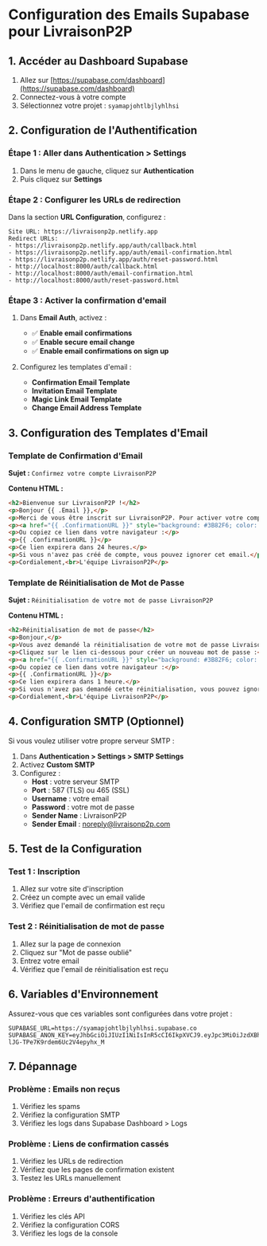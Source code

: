 # Configuration des Emails Supabase pour LivraisonP2P

## 1. Accéder au Dashboard Supabase

1. Allez sur [https://supabase.com/dashboard](https://supabase.com/dashboard)
2. Connectez-vous à votre compte
3. Sélectionnez votre projet : `syamapjohtlbjlyhlhsi`

## 2. Configuration de l'Authentification

### Étape 1 : Aller dans Authentication > Settings

1. Dans le menu de gauche, cliquez sur **Authentication**
2. Puis cliquez sur **Settings**

### Étape 2 : Configurer les URLs de redirection

Dans la section **URL Configuration**, configurez :

```
Site URL: https://livraisonp2p.netlify.app
Redirect URLs: 
- https://livraisonp2p.netlify.app/auth/callback.html
- https://livraisonp2p.netlify.app/auth/email-confirmation.html
- https://livraisonp2p.netlify.app/auth/reset-password.html
- http://localhost:8000/auth/callback.html
- http://localhost:8000/auth/email-confirmation.html
- http://localhost:8000/auth/reset-password.html
```

### Étape 3 : Activer la confirmation d'email

1. Dans **Email Auth**, activez :
   - ✅ **Enable email confirmations**
   - ✅ **Enable secure email change**
   - ✅ **Enable email confirmations on sign up**

2. Configurez les templates d'email :
   - **Confirmation Email Template**
   - **Invitation Email Template**
   - **Magic Link Email Template**
   - **Change Email Address Template**

## 3. Configuration des Templates d'Email

### Template de Confirmation d'Email

**Sujet :** `Confirmez votre compte LivraisonP2P`

**Contenu HTML :**
```html
<h2>Bienvenue sur LivraisonP2P !</h2>
<p>Bonjour {{ .Email }},</p>
<p>Merci de vous être inscrit sur LivraisonP2P. Pour activer votre compte, veuillez cliquer sur le lien ci-dessous :</p>
<p><a href="{{ .ConfirmationURL }}" style="background: #3B82F6; color: white; padding: 12px 24px; text-decoration: none; border-radius: 5px;">Confirmer mon compte</a></p>
<p>Ou copiez ce lien dans votre navigateur :</p>
<p>{{ .ConfirmationURL }}</p>
<p>Ce lien expirera dans 24 heures.</p>
<p>Si vous n'avez pas créé de compte, vous pouvez ignorer cet email.</p>
<p>Cordialement,<br>L'équipe LivraisonP2P</p>
```

### Template de Réinitialisation de Mot de Passe

**Sujet :** `Réinitialisation de votre mot de passe LivraisonP2P`

**Contenu HTML :**
```html
<h2>Réinitialisation de mot de passe</h2>
<p>Bonjour,</p>
<p>Vous avez demandé la réinitialisation de votre mot de passe LivraisonP2P.</p>
<p>Cliquez sur le lien ci-dessous pour créer un nouveau mot de passe :</p>
<p><a href="{{ .ConfirmationURL }}" style="background: #3B82F6; color: white; padding: 12px 24px; text-decoration: none; border-radius: 5px;">Réinitialiser mon mot de passe</a></p>
<p>Ou copiez ce lien dans votre navigateur :</p>
<p>{{ .ConfirmationURL }}</p>
<p>Ce lien expirera dans 1 heure.</p>
<p>Si vous n'avez pas demandé cette réinitialisation, vous pouvez ignorer cet email.</p>
<p>Cordialement,<br>L'équipe LivraisonP2P</p>
```

## 4. Configuration SMTP (Optionnel)

Si vous voulez utiliser votre propre serveur SMTP :

1. Dans **Authentication > Settings > SMTP Settings**
2. Activez **Custom SMTP**
3. Configurez :
   - **Host** : votre serveur SMTP
   - **Port** : 587 (TLS) ou 465 (SSL)
   - **Username** : votre email
   - **Password** : votre mot de passe
   - **Sender Name** : LivraisonP2P
   - **Sender Email** : noreply@livraisonp2p.com

## 5. Test de la Configuration

### Test 1 : Inscription
1. Allez sur votre site d'inscription
2. Créez un compte avec un email valide
3. Vérifiez que l'email de confirmation est reçu

### Test 2 : Réinitialisation de mot de passe
1. Allez sur la page de connexion
2. Cliquez sur "Mot de passe oublié"
3. Entrez votre email
4. Vérifiez que l'email de réinitialisation est reçu

## 6. Variables d'Environnement

Assurez-vous que ces variables sont configurées dans votre projet :

```env
SUPABASE_URL=https://syamapjohtlbjlyhlhsi.supabase.co
SUPABASE_ANON_KEY=eyJhbGciOiJIUzI1NiIsInR5cCI6IkpXVCJ9.eyJpc3MiOiJzdXBhYmFzZSIsInJlZiI6InN5YW1hcGpvaHRsYmpseWhsaHNpIiwicm9sZSI6ImFub24iLCJpYXQiOjE3NTAzNzAxNjksImV4cCI6MjA2NTk0NjE2OX0._Sl5uiiUKK58wPa-lJG-TPe7K9rdem6Uc2V4epyhx_M
```

## 7. Dépannage

### Problème : Emails non reçus
1. Vérifiez les spams
2. Vérifiez la configuration SMTP
3. Vérifiez les logs dans Supabase Dashboard > Logs

### Problème : Liens de confirmation cassés
1. Vérifiez les URLs de redirection
2. Vérifiez que les pages de confirmation existent
3. Testez les URLs manuellement

### Problème : Erreurs d'authentification
1. Vérifiez les clés API
2. Vérifiez la configuration CORS
3. Vérifiez les logs de la console 